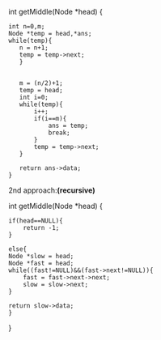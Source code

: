 int getMiddle(Node *head)
{

    int n=0,m;
    Node *temp = head,*ans;
    while(temp){
       n = n+1;
       temp = temp->next;
       }
       
       
       m = (n/2)+1;
       temp = head;
       int i=0;
       while(temp){
           i++;
           if(i==m){
               ans = temp;
               break;
           }
           temp = temp->next;
       }

       return ans->data;
    }


 2nd approach:**(recursive)**

int getMiddle(Node *head)
{

    if(head==NULL){
        return -1;
    }
    
    else{
    Node *slow = head;
    Node *fast = head;
    while((fast!=NULL)&&(fast->next!=NULL)){
        fast = fast->next->next;
        slow = slow->next;
    }
    
    return slow->data;
    }
}
